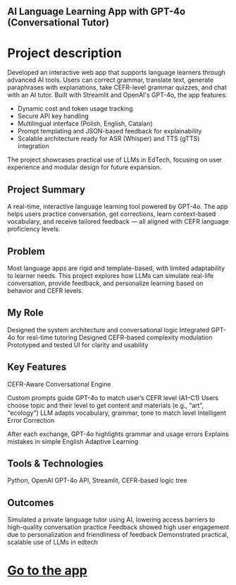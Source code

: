 ## AI Language Learning App with GPT-4o (Conversational Tutor)

# Project description 

Developed an interactive web app that supports language learners through advanced AI tools. Users can correct grammar, translate text, generate paraphrases with explanations, take CEFR-level grammar quizzes, and chat with an AI tutor.
Built with Streamlit and OpenAI's GPT-4o, the app features:

- Dynamic cost and token usage tracking
- Secure API key handling
- Multilingual interface (Polish, English, Catalan)
- Prompt templating and JSON-based feedback for explainability
- Scalable architecture ready for ASR (Whisper) and TTS (gTTS) integration

The project showcases practical use of LLMs in EdTech, focusing on user experience and modular design for future expansion.


## Project Summary
A real-time, interactive language learning tool powered by GPT-4o. The app helps users practice conversation, get corrections, learn context-based vocabulary, and receive tailored feedback — all aligned with CEFR language proficiency levels.

## Problem
Most language apps are rigid and template-based, with limited adaptability to learner needs. This project explores how LLMs can simulate real-life conversation, provide feedback, and personalize learning based on behavior and CEFR levels.

## My Role
Designed the system architecture and conversational logic
Integrated GPT-4o for real-time tutoring
Designed CEFR-based complexity modulation
Prototyped and tested UI for clarity and usability
## Key Features
CEFR-Aware Conversational Engine

Custom prompts guide GPT-4o to match user’s CEFR level (A1–C1)
Users choose topic and their level to get content and materials (e.g., “art”, "ecology")
LLM adapts vocabulary, grammar, tone to match level
Intelligent Error Correction

After each exchange, GPT-4o highlights grammar and usage errors
Explains mistakes in simple English
Adaptive Learning

## Tools & Technologies
Python, OpenAI GPT-4o API, Streamlit, CEFR-based logic tree

## Outcomes
Simulated a private language tutor using AI, lowering access barriers to high-quality conversation practice
Feedback showed high user engagement due to personalization and friendliness of feedback
Demonstrated practical, scalable use of LLMs in edtech


# [Go to the app](https://language-assistant.streamlit.app/)



